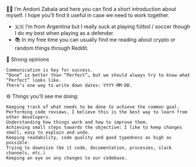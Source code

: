 👋🏽 I’m Andoni Zabala and here you can find a short introduction about myself. I hope you’ll find it useful in case we need to work together.

- 🇦🇷 I’m from Argentina but I really suck at playing fútbol / soccer though I do my best when playing as a defender.
- :books: In my free time you can usually find me reading about crypto or random things through Reddit.


💎 Strong opinions

    Communication is key for success.
    “Done” is better than “Perfect”… but we should always try to know what “Perfect” looks like.
    There’s one way to write down dates: YYYY-MM-DD.


⚙️ Things you’ll see me doing:

    Keeping track of what needs to be done to achieve the common goal.
    Performing code reviews, I believe this is the best way to learn from other developers.
    Understanding how things work and how to improve them.
    Achieving small steps towards the objective: I like to keep changes small, easy to explain and undo.
    Keeping readability, code quality and good typedness as high as possible.
    Trying to downsize (be it code, documentation, processes, slack channels, etc.)
    Keeping an eye on any changes to our codebase.
